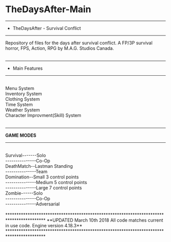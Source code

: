# TheDaysAfter-Main

************************************
* TheDaysAfter - Survival Conflict 
************************************

Repository of files for the days after survival conflict.
A FP/3P survival horror, FPS, Action, RPG
by M.A.G. Studios Canada.<br><br>

************************************
* Main Features 
************************************
<br>
Menu System<br>
Inventory System<br>
Clothing System<br>
Time System<br>
Weather System<br>
Character Improvment(Skill) System<br><br>

**************
**GAME MODES**
**************
<br>
Survival-------Solo<br>
---------------Co-Op<br>
DeathMatch--Lastman Standing<br>
---------------Team<br>
Domination--Small 3 control points<br>
---------------Medium 5 control points<br>
---------------Large 7 control points<br>
Zombie------Solo<br>
---------------Co-Op<br>
---------------Adversarial<br><br>
*****************************************************************************************
**UPDATED March 10th 2018 All code matches current in use code. Engine version 4.18.3**
*****************************************************************************************
